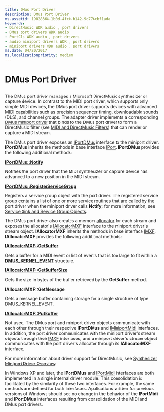 ```yaml
---
title: DMus Port Driver
description: DMus Port Driver
ms.assetid: 19828364-1b0d-4fc0-b142-9d776cbf1ada
keywords:
- DirectMusic WDK audio , port drivers
- DMus port drivers WDK audio
- PortCls WDK audio , port drivers
- audio miniport drivers WDK , port drivers
- miniport drivers WDK audio , port drivers
ms.date: 04/20/2017
ms.localizationpriority: medium
---
```


# DMus Port Driver


## <span id="dmus_port_driver"></span><span id="DMUS_PORT_DRIVER"></span>


The DMus port driver manages a Microsoft DirectMusic synthesizer or capture device. In contrast to the MIDI port driver, which supports only simple MIDI devices, the DMus port driver supports devices with advanced MIDI capabilities such as precision sequencer timing, downloadable sounds (DLS), and channel groups. The adapter driver implements a corresponding [DMus miniport driver](dmus-miniport-driver.md) that binds to the DMus port driver to form a DirectMusic filter (see [MIDI and DirectMusic Filters](midi-and-directmusic-filters.md)) that can render or capture a MIDI stream.

The DMus port driver exposes an [IPortDMus](/windows-hardware/drivers/ddi/dmusicks/nn-dmusicks-iportdmus) interface to the miniport driver. **IPortDMus** inherits the methods in base interface [IPort](/windows-hardware/drivers/ddi/portcls/nn-portcls-iport). **IPortDMus** provides the following additional methods:

[**IPortDMus::Notify**](/windows-hardware/drivers/ddi/dmusicks/nf-dmusicks-iportdmus-notify)

Notifies the port driver that the MIDI synthesizer or capture device has advanced to a new position in the MIDI stream.

[**IPortDMus::RegisterServiceGroup**](/windows-hardware/drivers/ddi/dmusicks/nf-dmusicks-iportdmus-registerservicegroup)

Registers a service group object with the port driver.
The registered service group contains a list of one or more service routines that are called by the port driver when the miniport driver calls **Notify**; for more information, see [Service Sink and Service Group Objects](service-sink-and-service-group-objects.md).

The DMus port driver also creates a memory [allocator](allocator.md) for each stream and exposes the allocator's [IAllocatorMXF](/windows-hardware/drivers/ddi/dmusicks/nn-dmusicks-iallocatormxf) interface to the miniport driver's stream object. **IAllocatorMXF** inherits the methods in base interface [IMXF](/windows-hardware/drivers/ddi/dmusicks/nn-dmusicks-imxf). **IAllocatorMXF** provides the following additional methods:

[**IAllocatorMXF::GetBuffer**](/windows-hardware/drivers/ddi/dmusicks/nf-dmusicks-iallocatormxf-getbuffer)

Gets a buffer for a MIDI event or list of events that is too large to fit within a [**DMUS\_KERNEL\_EVENT**](/windows-hardware/drivers/ddi/dmusicks/ns-dmusicks-_dmus_kernel_event) structure.

[**IAllocatorMXF::GetBufferSize**](/windows-hardware/drivers/ddi/dmusicks/nf-dmusicks-iallocatormxf-getbuffersize)

Gets the size in bytes of the buffer retrieved by the **GetBuffer** method.

[**IAllocatorMXF::GetMessage**](/windows-hardware/drivers/ddi/dmusicks/nf-dmusicks-iallocatormxf-getmessage)

Gets a message buffer containing storage for a single structure of type DMUS\_KERNEL\_EVENT.

[**IAllocatorMXF::PutBuffer**](/windows-hardware/drivers/ddi/dmusicks/nf-dmusicks-iallocatormxf-putbuffer)

Not used.
The DMus port and miniport driver objects communicate with each other through their respective **IPortDMus** and [IMiniportMidi](/windows-hardware/drivers/ddi/portcls/nn-portcls-iminiportmidi) interfaces. In addition, the port driver communicates with the miniport driver's stream objects through their [IMXF](/windows-hardware/drivers/ddi/dmusicks/nn-dmusicks-imxf) interfaces, and a miniport driver's stream object communicates with the port driver's allocator through its **IAllocatorMXF** interface.

For more information about driver support for DirectMusic, see [Synthesizer Miniport Driver Overview](synthesizer-miniport-driver-overview.md).

In Windows XP and later, the **IPortDMus** and [IPortMidi](/windows-hardware/drivers/ddi/portcls/nn-portcls-iportmidi) interfaces are both implemented in a single internal driver module. This consolidation is facilitated by the similarity of these two interfaces. For example, the same methods are defined for both interfaces. Applications written for previous versions of Windows should see no change in the behavior of the **IPortMidi** and **IPortDMus** interfaces resulting from consolidation of the MIDI and DMus port drivers.

 


